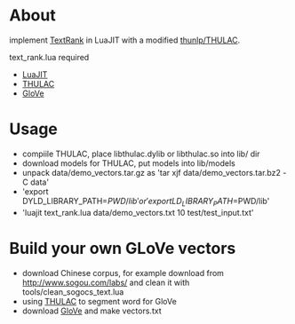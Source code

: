 
# About

implement [TextRank](https://web.eecs.umich.edu/~mihalcea/papers/mihalcea.emnlp04.pdf) in LuaJIT with a modified [thunlp/THULAC](https://github.com/thunlp/THULAC).

text_rank.lua required

- [LuaJIT](https://github.com/LuaJIT/LuaJIT)
- [THULAC](https://github.com/lalawue/THULAC)
- [GloVe](https://github.com/stanfordnlp/GloVe)

# Usage

- compiile THULAC, place libthulac.dylib or libthulac.so into lib/ dir
- download models for THULAC, put models into lib/models
- unpack data/demo_vectors.tar.gz as 'tar xjf data/demo_vectors.tar.bz2 -C data'
- 'export DYLD_LIBRARY_PATH=$PWD/lib' or 'export LD_LIBRARY_PATH=$PWD/lib'
- 'luajit text_rank.lua data/demo_vectors.txt 10 test/test_input.txt'

# Build your own GLoVe vectors

- download Chinese corpus, for example download from http://www.sogou.com/labs/ and clean it with tools/clean_sogocs_text.lua
- using [THULAC](https://github.com/lalawue/THULAC) to segment word for GloVe
- download [GloVe](https://github.com/stanfordnlp/GloVe) and make vectors.txt
